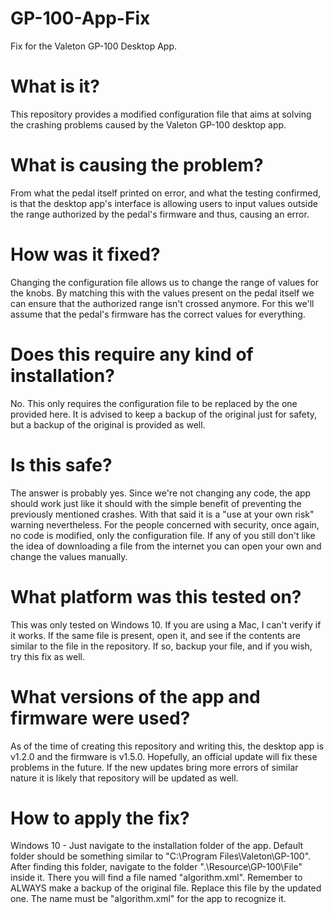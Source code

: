 # GP-100-App-Fix
Fix for the Valeton GP-100 Desktop App.

# What is it?
This repository provides a modified configuration file that aims at solving the crashing problems caused by the Valeton GP-100 desktop app.

# What is causing the problem?
From what the pedal itself printed on error, and what the testing confirmed, is that the desktop app's interface is allowing users to input values outside the range authorized by the pedal's firmware and thus, causing an error.

# How was it fixed?
Changing the configuration file allows us to change the range of values for the knobs. By matching this with the values present on the pedal itself we can ensure that the authorized range isn't crossed anymore. For this we'll assume that the pedal's firmware has the correct values for everything.

# Does this require any kind of installation?
No. This only requires the configuration file to be replaced by the one provided here. It is advised to keep a backup of the original just for safety, but a backup of the original is provided as well.

# Is this safe?
The answer is probably yes. Since we're not changing any code, the app should work just like it should with the simple benefit of preventing the previously mentioned crashes. With that said it is a "use at your own risk" warning nevertheless. For the people concerned with security, once again, no code is modified, only the configuration file. If any of you still don't like the idea of downloading a file from the internet you can open your own and change the values manually.

# What platform was this tested on?
This was only tested on Windows 10. If you are using a Mac, I can't verify if it works. If the same file is present, open it, and see if the contents are similar to the file in the repository. If so, backup your file, and if you wish, try this fix as well.

# What versions of the app and firmware were used?
As of the time of creating this repository and writing this, the desktop app is v1.2.0 and the firmware is v1.5.0. Hopefully, an official update will fix these problems in the future. If the new updates bring more errors of similar nature it is likely that repository will be updated as well.

# How to apply the fix?
Windows 10 - Just navigate to the installation folder of the app. Default folder should be something similar to "C:\Program Files\Valeton\GP-100". After finding this folder, navigate to the folder ".\Resource\GP-100\File" inside it. There you will find a file named "algorithm.xml". Remember to ALWAYS make a backup of the original file. Replace this file by the updated one. The name must be "algorithm.xml" for the app to recognize it.
